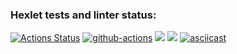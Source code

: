 ### Hexlet tests and linter status:
[![Actions Status](https://github.com/flickystyle/frontend-project-lvl2/workflows/hexlet-check/badge.svg)](https://github.com/flickystyle/frontend-project-lvl2/actions)
[![github-actions](https://github.com/flickystyle/frontend-project-lvl2/actions/workflows/nodejs.yml/badge.svg)](https://github.com/flickystyle/frontend-project-lvl2/actions)
<a href="https://codeclimate.com/github/flickystyle/frontend-project-lvl2/maintainability"><img src="https://api.codeclimate.com/v1/badges/71aa804270a1649a7ca5/maintainability" /></a>
<a href="https://codeclimate.com/github/flickystyle/frontend-project-lvl2/test_coverage"><img src="https://api.codeclimate.com/v1/badges/71aa804270a1649a7ca5/test_coverage" /></a>
[![asciicast](https://asciinema.org/a/459013.svg)](https://asciinema.org/a/459013)